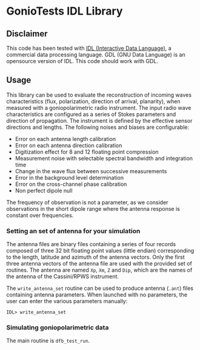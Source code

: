 # GonioTests IDL Library

## Disclaimer

This code has been tested with [IDL (Interactive Data Language)](http://www.harrisgeospatial.com/ProductsandSolutions/GeospatialProducts/IDL.aspx), 
a commercial data processing language. GDL (GNU Data Language) is an opensource version of IDL. This code should work with GDL.

## Usage

This library can be used to evaluate the reconstruction of incoming waves 
characteristics (flux, polarization, direction of arrival, planarity), when
measured with a goniopolarimetric radio instrument. The input radio wave 
characteristics are configured as a series of Stokes parameters and direction
of propagation. The instrument is defined by the effective sensor directions 
and lengths. The following noises and biases are configurable:
* Error on each antenna length calibration
* Error on each antenna direction calibration
* Digitization effect for 8 and 12 floating point compression
* Measurement noise with selectable spectral bandwidth and integration time
* Change in the wave flux between successive measurements
* Error in the background level determination
* Error on the cross-channel phase calibration
* Non perfect dipole null

The frequency of observation is not a parameter, as we consider observations in
the short dipole range where the antenna response is constant over frequencies.

### Setting an set of antenna for your simulation

The antenna files are binary files containing 
a series of four records composed of three 32 bit floating point values (little 
endian) corresponding to the length, latitude and azimuth of the antenna 
vectors. Only the first three antenna vectors of the antenna file are used with 
the provided set of routines. The antenna are named `Xp`, `Xm`, `Z` and `Dip`, 
which are the names of the antenna of the Cassini/RPWS instrument. 

The `write_antenna_set` routine can be used to produce antenna (`.ant`) files 
containing antenna parameters. When launched with no parameters, the user can 
enter the various parameters manually:

```idl
IDL> write_antenna_set
```

### Simulating goniopolarimetric data 

The main routine is `dfb_test_run`.